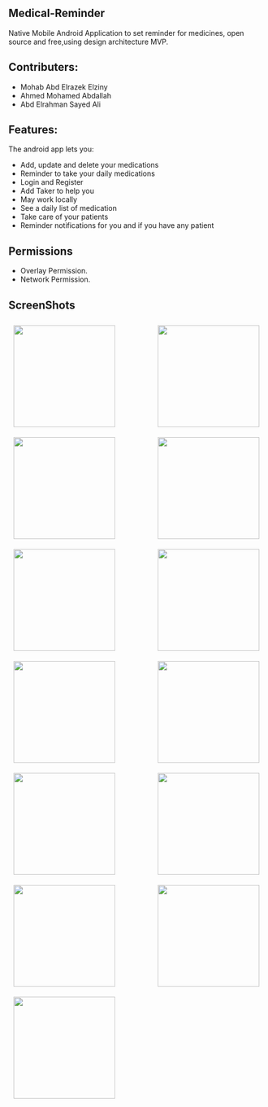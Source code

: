 ## Medical-Reminder

 Native Mobile Android Application to set reminder for medicines, open source and free,using design architecture MVP.
 
 
## Contributers:

* Mohab Abd Elrazek Elziny
* Ahmed Mohamed Abdallah
* Abd Elrahman Sayed Ali

## Features:

The android app lets you:
* Add, update and delete your medications
* Reminder to take your daily medications
* Login and Register
* Add Taker to help you
* May work locally
* See a daily list of medication 
* Take care of your patients
* Reminder notifications for you and if you have any patient

## Permissions

* Overlay Permission.
* Network Permission.

## ScreenShots

<div>
 
<img src="https://drive.google.com/uc?export=view&id=14ySzxxnaNCv5JO2lUZfZZlYKbcam-h8f" width="200" align="left"
    hspace="10" vspace="10">
 
<img src="https://drive.google.com/uc?export=view&id=1Qnw-X94LU0Y1rVBHBiUt6mwk-OaMjOGO" width="200" align="right"
    hspace="10" vspace="10">
    
<img src="https://drive.google.com/uc?export=view&id=1wkmpUpHwS5nczN0X7OdgapcG_O6bGcpg" width="200" align="left"
    hspace="10" vspace="10">

<img src="https://drive.google.com/uc?export=view&id=1dCDis7Obw-jxtkPmscceajCquUnFN_H-" width="200" align="right"
    hspace="10" vspace="10">
 
 <img src="https://drive.google.com/uc?export=view&id=19Nz44OYabLHaEUcn1vep_t2JQAHoh2Es" width="200" align="left"
    hspace="10" vspace="10">
 
 <img src="https://drive.google.com/uc?export=view&id=1_pzOgMZSaaGttQU6fmVJCYlQRwcqdBqE" width="200" align="right"
    hspace="10" vspace="10">
 
 <img src="https://drive.google.com/uc?export=view&id=14CbbsJkHNmM7nzVWHIGeJksU4P22JBNz" width="200" align="left"
    hspace="10" vspace="10">
 
 <img src="https://drive.google.com/uc?export=view&id=1jIEYk566MXnLG8CVYV_GxnkAOXg0DgeY" width="200" align="right"
    hspace="10" vspace="10">
 
  <img src="https://drive.google.com/uc?export=view&id=1ottjmQpim1VJzZ13HM7yWf2La3vMnygm" width="200" align="left"
    hspace="10" vspace="10">
 
  <img src="https://drive.google.com/uc?export=view&id=1-_cUV5XGj2RlU5tG8BeWhC5d6TRdFZEt" width="200" align="right"
    hspace="10" vspace="10">
 
  <img src="https://drive.google.com/uc?export=view&id=1ZZIS9rQLqe0gP5Q7PNHhI2bYchzr9pzs" width="200" align="left"
    hspace="10" vspace="10">
 
  <img src="https://drive.google.com/uc?export=view&id=1ik2vd82P--FPCqCr7Ggtler36YyzmwHk" width="200" align="right"
    hspace="10" vspace="10">
 
 <img src="https://drive.google.com/uc?export=view&id=1gVNv5ToUONmoLt499FpncS-DIz_JSqQJ" width="200" align="left"
    hspace="10" vspace="10">
</div>

<!-- <img align="left" width=40% height="200" src="https://drive.google.com/uc?export=view&id=14ySzxxnaNCv5JO2lUZfZZlYKbcam-h8f"> -->
<!-- ![image](https://drive.google.com/uc?export=view&id=14ySzxxnaNCv5JO2lUZfZZlYKbcam-h8f) -->
<!-- ![image](https://drive.google.com/uc?export=view&id=1Qnw-X94LU0Y1rVBHBiUt6mwk-OaMjOGO) -->
<!-- ![image](https://drive.google.com/uc?export=view&id=1wkmpUpHwS5nczN0X7OdgapcG_O6bGcpg) -->
<!-- ![image](https://drive.google.com/uc?export=view&id=1dCDis7Obw-jxtkPmscceajCquUnFN_H-) -->
<!-- ![image](https://drive.google.com/uc?export=view&id=19Nz44OYabLHaEUcn1vep_t2JQAHoh2Es) -->
<!-- ![image](https://drive.google.com/uc?export=view&id=1_pzOgMZSaaGttQU6fmVJCYlQRwcqdBqE) -->
<!-- ![image](https://drive.google.com/uc?export=view&id=14CbbsJkHNmM7nzVWHIGeJksU4P22JBNz) -->
<!-- ![image](https://drive.google.com/uc?export=view&id=1jIEYk566MXnLG8CVYV_GxnkAOXg0DgeY) -->
<!-- ![image](https://drive.google.com/uc?export=view&id=1ottjmQpim1VJzZ13HM7yWf2La3vMnygm) -->
<!-- ![image](https://drive.google.com/uc?export=view&id=1-_cUV5XGj2RlU5tG8BeWhC5d6TRdFZEt) -->
<!-- ![image](https://drive.google.com/uc?export=view&id=1ZZIS9rQLqe0gP5Q7PNHhI2bYchzr9pzs) -->
<!-- ![image](https://drive.google.com/uc?export=view&id=1ik2vd82P--FPCqCr7Ggtler36YyzmwHk) -->
<!-- ![image](https://drive.google.com/uc?export=view&id=1gVNv5ToUONmoLt499FpncS-DIz_JSqQJ) -->
